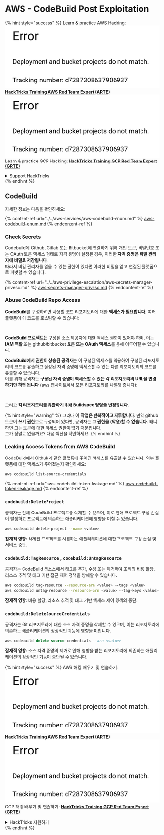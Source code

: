 # AWS - CodeBuild Post Exploitation

{% hint style="success" %}
Learn & practice AWS Hacking:<img src="../../../../.gitbook/assets/image (1) (1).png" alt="" data-size="line">[**HackTricks Training AWS Red Team Expert (ARTE)**](https://training.hacktricks.xyz/courses/arte)<img src="../../../../.gitbook/assets/image (1) (1).png" alt="" data-size="line">\
Learn & practice GCP Hacking: <img src="../../../../.gitbook/assets/image (2).png" alt="" data-size="line">[**HackTricks Training GCP Red Team Expert (GRTE)**<img src="../../../../.gitbook/assets/image (2).png" alt="" data-size="line">](https://training.hacktricks.xyz/courses/grte)

<details>

<summary>Support HackTricks</summary>

* Check the [**subscription plans**](https://github.com/sponsors/carlospolop)!
* **Join the** 💬 [**Discord group**](https://discord.gg/hRep4RUj7f) or the [**telegram group**](https://t.me/peass) or **follow** us on **Twitter** 🐦 [**@hacktricks\_live**](https://twitter.com/hacktricks\_live)**.**
* **Share hacking tricks by submitting PRs to the** [**HackTricks**](https://github.com/carlospolop/hacktricks) and [**HackTricks Cloud**](https://github.com/carlospolop/hacktricks-cloud) github repos.

</details>
{% endhint %}

## CodeBuild

자세한 정보는 다음을 확인하세요:

{% content-ref url="../../aws-services/aws-codebuild-enum.md" %}
[aws-codebuild-enum.md](../../aws-services/aws-codebuild-enum.md)
{% endcontent-ref %}

### Check Secrets

Codebuild에 Github, Gitlab 또는 Bitbucket에 연결하기 위해 개인 토큰, 비밀번호 또는 OAuth 토큰 액세스 형태로 자격 증명이 설정된 경우, 이러한 **자격 증명은 비밀 관리자에 비밀로 저장됩니다**.\
따라서 비밀 관리자를 읽을 수 있는 권한이 있다면 이러한 비밀을 얻고 연결된 플랫폼으로 피벗할 수 있습니다.

{% content-ref url="../../aws-privilege-escalation/aws-secrets-manager-privesc.md" %}
[aws-secrets-manager-privesc.md](../../aws-privilege-escalation/aws-secrets-manager-privesc.md)
{% endcontent-ref %}

### Abuse CodeBuild Repo Access

**CodeBuild**를 구성하려면 사용할 코드 리포지토리에 대한 **액세스가 필요합니다**. 여러 플랫폼이 이 코드를 호스팅할 수 있습니다:

<figure><img src="../../../../.gitbook/assets/image (96).png" alt=""><figcaption></figcaption></figure>

**CodeBuild 프로젝트는** 구성된 소스 제공자에 대한 액세스 권한이 있어야 하며, 이는 **IAM 역할** 또는 github/bitbucket **토큰 또는 OAuth 액세스**를 통해 이루어질 수 있습니다.

**CodeBuild에서 권한이 상승된 공격자**는 이 구성된 액세스를 악용하여 구성된 리포지토리의 코드를 유출하고 설정된 자격 증명에 액세스할 수 있는 다른 리포지토리의 코드를 유출할 수 있습니다.\
이를 위해 공격자는 **구성된 자격 증명이 액세스할 수 있는 각 리포지토리의 URL을 변경하기만 하면 됩니다** (aws 웹사이트에서 모든 리포지토리를 나열해 줍니다):

<figure><img src="../../../../.gitbook/assets/image (107).png" alt=""><figcaption></figcaption></figure>

그리고 **각 리포지토리를 유출하기 위해 Buildspec 명령을 변경합니다**.

{% hint style="warning" %}
그러나 이 **작업은 반복적이고 지루합니다**. 만약 github 토큰이 **쓰기 권한**으로 구성되어 있다면, 공격자는 **그 권한을 (악용)할 수 없습니다**. 왜냐하면 그는 토큰에 대한 액세스 권한이 없기 때문입니다.\
그가 정말로 없을까요? 다음 섹션을 확인하세요.
{% endhint %}

### Leaking Access Tokens from AWS CodeBuild

CodeBuild에서 Github과 같은 플랫폼에 주어진 액세스를 유출할 수 있습니다. 외부 플랫폼에 대한 액세스가 주어졌는지 확인하세요:
```bash
aws codebuild list-source-credentials
```
{% content-ref url="aws-codebuild-token-leakage.md" %}
[aws-codebuild-token-leakage.md](aws-codebuild-token-leakage.md)
{% endcontent-ref %}

### `codebuild:DeleteProject`

공격자는 전체 CodeBuild 프로젝트를 삭제할 수 있으며, 이로 인해 프로젝트 구성 손실이 발생하고 프로젝트에 의존하는 애플리케이션에 영향을 미칠 수 있습니다.
```bash
aws codebuild delete-project --name <value>
```
**잠재적 영향**: 삭제된 프로젝트를 사용하는 애플리케이션에 대한 프로젝트 구성 손실 및 서비스 중단.

### `codebuild:TagResource` , `codebuild:UntagResource`

공격자는 CodeBuild 리소스에서 태그를 추가, 수정 또는 제거하여 조직의 비용 할당, 리소스 추적 및 태그 기반 접근 제어 정책을 방해할 수 있습니다.
```bash
aws codebuild tag-resource --resource-arn <value> --tags <value>
aws codebuild untag-resource --resource-arn <value> --tag-keys <value>
```
**잠재적 영향**: 비용 할당, 리소스 추적 및 태그 기반 액세스 제어 정책의 중단.

### `codebuild:DeleteSourceCredentials`

공격자는 Git 리포지토리에 대한 소스 자격 증명을 삭제할 수 있으며, 이는 리포지토리에 의존하는 애플리케이션의 정상적인 기능에 영향을 미칩니다.
```sql
aws codebuild delete-source-credentials --arn <value>
```
**잠재적 영향**: 소스 자격 증명의 제거로 인해 영향을 받는 리포지토리에 의존하는 애플리케이션의 정상적인 기능이 중단될 수 있습니다.

{% hint style="success" %}
AWS 해킹 배우기 및 연습하기:<img src="../../../../.gitbook/assets/image (1) (1).png" alt="" data-size="line">[**HackTricks Training AWS Red Team Expert (ARTE)**](https://training.hacktricks.xyz/courses/arte)<img src="../../../../.gitbook/assets/image (1) (1).png" alt="" data-size="line">\
GCP 해킹 배우기 및 연습하기: <img src="../../../../.gitbook/assets/image (2).png" alt="" data-size="line">[**HackTricks Training GCP Red Team Expert (GRTE)**<img src="../../../../.gitbook/assets/image (2).png" alt="" data-size="line">](https://training.hacktricks.xyz/courses/grte)

<details>

<summary>HackTricks 지원하기</summary>

* [**구독 계획**](https://github.com/sponsors/carlospolop) 확인하기!
* **💬 [**Discord 그룹**](https://discord.gg/hRep4RUj7f) 또는 [**텔레그램 그룹**](https://t.me/peass)에 참여하거나 **Twitter** 🐦 [**@hacktricks\_live**](https://twitter.com/hacktricks\_live)**를 팔로우하세요.**
* **[**HackTricks**](https://github.com/carlospolop/hacktricks) 및 [**HackTricks Cloud**](https://github.com/carlospolop/hacktricks-cloud) 깃허브 리포지토리에 PR을 제출하여 해킹 트릭을 공유하세요.**

</details>
{% endhint %}
